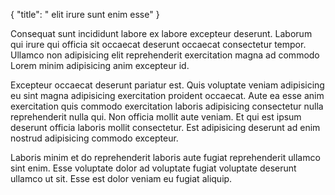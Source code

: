 {
  "title": " elit irure sunt enim esse"
}

Consequat sunt incididunt labore ex labore excepteur deserunt. Laborum qui irure qui officia sit occaecat deserunt occaecat consectetur tempor. Ullamco non adipisicing elit reprehenderit exercitation magna ad commodo Lorem minim adipisicing anim excepteur id.

Excepteur occaecat deserunt pariatur est. Quis voluptate veniam adipisicing eu sint magna adipisicing exercitation proident occaecat. Aute ea esse anim exercitation quis commodo exercitation laboris adipisicing consectetur nulla reprehenderit nulla qui. Non officia mollit aute veniam. Et qui est ipsum deserunt officia laboris mollit consectetur. Est adipisicing deserunt ad enim nostrud adipisicing commodo excepteur.

Laboris minim et do reprehenderit laboris aute fugiat reprehenderit ullamco sint enim. Esse voluptate dolor ad voluptate fugiat voluptate deserunt ullamco ut sit. Esse est dolor veniam eu fugiat aliquip.